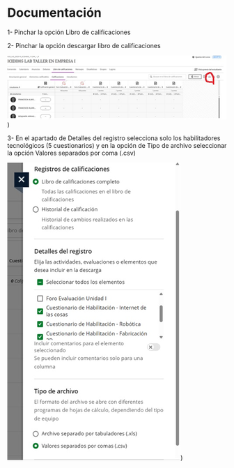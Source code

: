 <h1> Documentación</h1>
 
1-	Pinchar la opción Libro de calificaciones

<p align="center">
  <a href="ttaNlmaIDko0126H9PO0KEyEdOi23x8j9hT8V-ySkqf8FJn0A4rUmPRzAQfCOWT5Uu1GU-6xYoeEhQ-k2zOuFeMCI-PKBY-cMI95ltNxYp40VKFLJvNMV1=w598-h174-s-no-gm" target="_blank">
  </a>
</p>



2-	Pinchar la opción descargar libro de calificaciones


![Descripción alternativa](LeerArchivos/Imagenes/2.jpg))





3-	En el apartado de Detalles del registro selecciona solo los habilitadores tecnológicos (5 cuestionarios) y en la opción de Tipo de archivo seleccionar la opción Valores separados por coma (.csv)

![Descripción alternativa](LeerArchivos/Imagenes/3.jpg))
